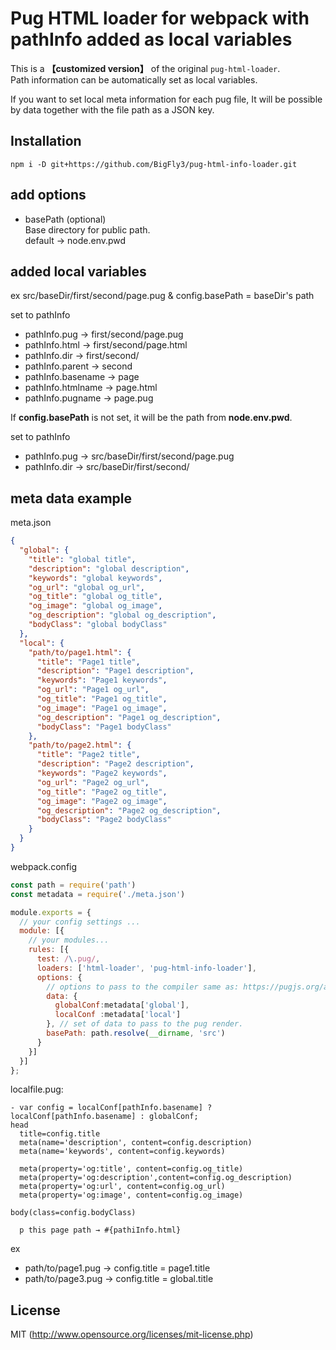 # Pug HTML loader for webpack with pathInfo added as local variables 
This is a **【customized version】** of the original `pug-html-loader`.  
Path information can be automatically set as local variables.

If you want to set local meta information for each pug file,
It will be possible by data together with the file path as a JSON key.

## Installation

`npm i -D git+https://github.com/BigFly3/pug-html-info-loader.git`

## add options
- basePath (optional)    
  Base directory for public path.  
  default → node.env.pwd

## added local variables
ex src/baseDir/first/second/page.pug & config.basePath = baseDir's path

set to pathInfo
- pathInfo.pug → first/second/page.pug
- pathInfo.html → first/second/page.html
- pathInfo.dir → first/second/
- pathInfo.parent → second
- pathInfo.basename → page
- pathInfo.htmlname → page.html
- pathInfo.pugname → page.pug

If **config.basePath** is not set, it will be the path from **node.env.pwd**.  

set to pathInfo
- pathInfo.pug → src/baseDir/first/second/page.pug
- pathInfo.dir → src/baseDir/first/second/


## meta data example

meta.json
```json
{
  "global": {
    "title": "global title",
    "description": "global description",
    "keywords": "global keywords",
    "og_url": "global og_url",
    "og_title": "global og_title",
    "og_image": "global og_image",
    "og_description": "global og_description",
    "bodyClass": "global bodyClass"
  },
  "local": {
    "path/to/page1.html": {
      "title": "Page1 title",
      "description": "Page1 description",
      "keywords": "Page1 keywords",
      "og_url": "Page1 og_url",
      "og_title": "Page1 og_title",
      "og_image": "Page1 og_image",
      "og_description": "Page1 og_description",
      "bodyClass": "Page1 bodyClass"
    },
    "path/to/page2.html": {
      "title": "Page2 title",
      "description": "Page2 description",
      "keywords": "Page2 keywords",
      "og_url": "Page2 og_url",
      "og_title": "Page2 og_title",
      "og_image": "Page2 og_image",
      "og_description": "Page2 og_description",
      "bodyClass": "Page2 bodyClass"
    }
  }
}
```

webpack.config

```javascript
const path = require('path')
const metadata = require('./meta.json')

module.exports = {
  // your config settings ...
  module: [{
    // your modules...
    rules: [{
      test: /\.pug/,
      loaders: ['html-loader', 'pug-html-info-loader'],
      options: {
        // options to pass to the compiler same as: https://pugjs.org/api/reference.html
        data: {
          globalConf:metadata['global'],
          localConf :metadata['local']
        }, // set of data to pass to the pug render.
        basePath: path.resolve(__dirname, 'src')
      }
    }]
  }]
};
```

localfile.pug:  
```
- var config = localConf[pathInfo.basename] ? localConf[pathInfo.basename] : globalConf;
head
  title=config.title
  meta(name='description', content=config.description)
  meta(name='keywords', content=config.keywords)

  meta(property='og:title', content=config.og_title)
  meta(property='og:description',content=config.og_description)
  meta(property='og:url', content=config.og_url)
  meta(property='og:image', content=config.og_image)

body(class=config.bodyClass)

  p this page path → #{pathiInfo.html} 
```
ex 
- path/to/page1.pug → config.title = page1.title 
- path/to/page3.pug → config.title = global.title 



## License

MIT (http://www.opensource.org/licenses/mit-license.php)
